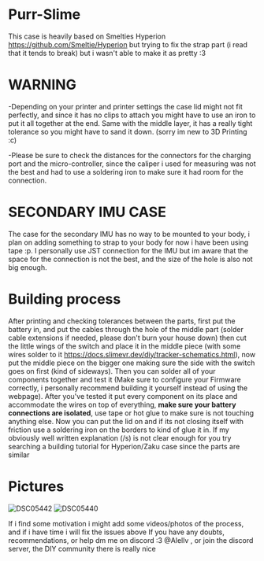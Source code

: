 # Purr-Slime

This case is heavily based on Smelties Hyperion https://github.com/Smeltie/Hyperion but trying to fix the strap part (i read that it tends to break) but i wasn't able to make it as pretty :3 

# **WARNING**
-Depending on your printer and printer settings the case lid might not fit perfectly, and since it has no clips to attach you might have to use an iron to put it all together at the end. Same with the middle layer, it has a really tight tolerance so you might have to sand it down. (sorry im new to 3D Printing :c)
 
-Please be sure to check the distances for the connectors for the charging port and the micro-controller, since the caliper i used for measuring was not the best and had to use a soldering iron to make sure it had room for the connection.

# **SECONDARY IMU CASE**
The case for the secondary IMU has no way to be mounted to your body, i plan on adding something to strap to your body for now i have been using tape :p. I personally use JST connection for the IMU but im aware that the space for the connection is not the best, and the size of the hole is also not big enough. 



# Building process
After printing and checking tolerances between the parts, first put the battery in, and put the cables through the hole of the middle part (solder cable extensions if needed, please don't burn your house down) then cut the little wings of the switch and place it in the middle piece (with some wires solder to it https://docs.slimevr.dev/diy/tracker-schematics.html), now put the middle piece on the bigger one making sure the side with the switch goes on first (kind of sideways). Then you can solder all of your components together and test it (Make sure to configure your Firmware correctly, i personally recommend building it yourself instead of using the webpage).
After you've tested it put every component on its place  and accommodate the wires on top of everything, **make sure your battery connections are isolated**, use tape or hot glue to make sure is not touching anything else.
Now you can put the lid on and if its not closing itself with friction use a soldering iron on the borders to kind of glue it in.
If my obviously well written explanation (/s) is not clear enough for you try searching a building tutorial for Hyperion/Zaku case since the parts are similar

# Pictures

![DSC05442](https://github.com/Alellv/Purr-Slime/assets/148279307/54b356a4-c44e-4838-af0b-20f90b4185a1)
![DSC05440](https://github.com/Alellv/Purr-Slime/assets/148279307/27e676be-37f1-4581-b42c-d6097fbe67e7)


If i find some motivation i might add some videos/photos of the process, and if i have time i will fix the issues above
If you have any doubts, recommendations, or help dm me on discord :3 @Alellv , or join the discord server, the DIY community there is really nice
